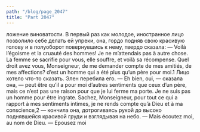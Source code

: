 ```yaml
---
path: "/blog/page_2047"
title: "Part 2047"
---
```


ложение виноватости.
В первый раз как молодое, иностранное лицо позволило себе делать ей упреки, она, гордо подняв свою красивую голову и в полуоборот повернувшись к нему, твердо сказала:
— Voilà l’égoisme et la cruauté des hommes! Je ne m’attendais pas à autre chose. La femme se sacrifie pour vous, elle souffre, et voilà sa récompense. Quel droit avez vous, Monseigneur, de me demander compte de mes amitiés, de mes affections? d’est un homme qui a été plus qu’un père pour moi.1
Лицо хотело что-то сказать. Элен перебила его. — Eh bien, oui, — сказала она, — peut être qu’il a pour moi d’autres sentiments que ceux d’un père, mais ce n’est pas une raison pour que je lui ferme ma porte. Je ne suis pas un homme pour être ingrate. Sachez, Monseigneur, pour tout ce qui a rapport à mes sentiments intimes, je ne rends compte qu’à Dieu et à ma conscience,2 — кончила она, дотрогиваясь рукой до высоко поднявшейся красивой груди и взглядывая на небо.
— Mais écoutez moi, au nom de Dieu.
— Epousez moi
